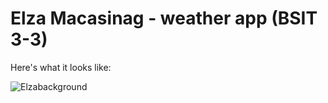 # Elza Macasinag - weather app (BSIT 3-3)

Here's what it looks like:

![Elzabackground](https://user-images.githubusercontent.com/99709576/209774956-69dc4622-f888-49a8-9641-12d703ec4749.png)
